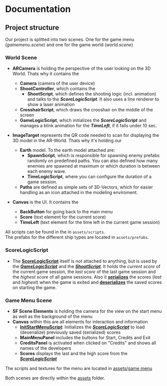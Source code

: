 # Documentation

## Project structure
Our project is splitted into two scenes. One for the game menu (*gamemenu.scene*) and one for the game world (*world.scene*)

### World Scene
- __ARCamera__ is holding the perspective of the user looking on the 3D World. Thats why it contains the
  - __Camera__ (camera of the user device)
  - __ShootController__, which contains the
    - __ShootScript__, which defines the shooting logic (incl. animation) and talks to the **_ScoreLogicScript_**. It also uses a line renderer to show a laser animation
  - __CrosshairScript__, which draws the crooshair on the middle of the screen
  - __GameLogicScript__, which initializes the **_ScoreLogicScript_** and manages a blink animation for the **_TimeLeft_**, if it falls under 10 sec.

- __ImageTarget__ represents the QR code needed to scan for displaying the 3D model in the AR-World. Thats why it's holding our
  - __Earth__ model. To the earth model attached are:
    - __SpawnScript__, which is responsible for spawning enemy prefabs randomly on predefined paths. You can also defined how many enemies are spawned at maximum or which duration is between each enemy wave.
    - __TimeLogicScript__, where you can configure the duration of a game session.
  - __Paths__ are defined as simple sets of 3D-Vectors, which for easier handling as an icon attached in the modeling enviroment.

- __Canvas__ is the UI. It contains the
  - __BackButton__ for going back to the main menu
  - __Score__ (text element for the current score)
  - __TimeLeft__ (text element for the time left in the current game session)

All scripts can be found in the in `assets/scripts`.  
The prefabs for the different ship types are located in `assets/prefabs`.

### ScoreLogicScript
- The [__ScoreLogicScript__](/Assets/Scripts/ScoreLogic.cs) itself is not attached to anything, but is used by the [**_GameLogicScript_**](/Assets/Scripts/GameLogic.cs) and the [**_ShootScript_**](/Assets/Scripts/Shoot.cs). It holds the *current score* of the current game session, the *last score* of the last game session and the *highest score* of all game sessions. Also it [__serializes__](/Assets/Scripts/ScoreLogic.cs#L44) the scores (*last* and *highest*) when the game is exited and [__deserializes__](/Assets/Scripts/ScoreLogic.cs#L60) the saved scores on starting the game.

### Game Menu Scene
- __SF Scene Elements__ is holding the camera for the view on the start menu as well as the background of the menu
- __Canvas__ within this are all elements for interaction and information
  - [__InitStartMenuScript__](/Assets/Scripts/InitStartMenu.cs): Initializes the [**_ScoreLogicScript_**](/Assets/Scripts/ScoreLogic.cs) to load (deserialize) previously saved (serialized) scores
  - __MainMenuPanel__ includes the buttons for Start, Credits and Exit
  - __CreditsPanel__ is activated when clicked on "Credits" and shows all names of the developers
  - __Scores__ displays the last and the high score from the [**_ScoreLogicScript_**](/Assets/Scripts/ScoreLogic.cs)

The scripts and textures for the menu are located in [assets/game menu](/Assets/Game%20Menu)

Both scenes are directly within the [assets](/Assets) folder.  
